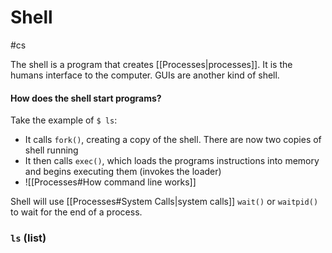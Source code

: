 # Shell
#cs 

The shell is a program that creates [[Processes|processes]]. It is the humans interface to the computer. GUIs are another kind of shell.

#### How does the shell start programs?

Take the example of `$ ls`:
- It calls `fork()`, creating a copy of the shell. There are now two copies of shell running
- It then calls `exec()`, which loads the programs instructions into memory and begins executing them (invokes the loader)
- ![[Processes#How command line works]]

Shell will use [[Processes#System Calls|system calls]] `wait()` or `waitpid()` to wait for the end of a process.



### `ls` (list)





